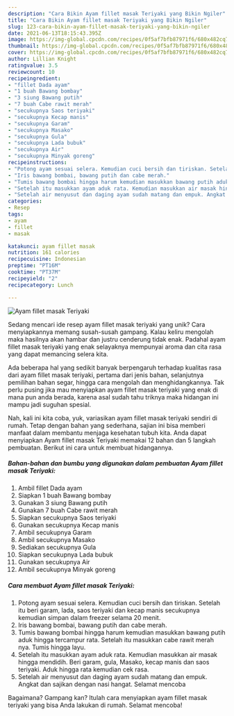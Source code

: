 ```yaml
---
description: "Cara Bikin Ayam fillet masak Teriyaki yang Bikin Ngiler"
title: "Cara Bikin Ayam fillet masak Teriyaki yang Bikin Ngiler"
slug: 123-cara-bikin-ayam-fillet-masak-teriyaki-yang-bikin-ngiler
date: 2021-06-13T18:15:43.395Z
image: https://img-global.cpcdn.com/recipes/0f5af7bfb87971f6/680x482cq70/ayam-fillet-masak-teriyaki-foto-resep-utama.jpg
thumbnail: https://img-global.cpcdn.com/recipes/0f5af7bfb87971f6/680x482cq70/ayam-fillet-masak-teriyaki-foto-resep-utama.jpg
cover: https://img-global.cpcdn.com/recipes/0f5af7bfb87971f6/680x482cq70/ayam-fillet-masak-teriyaki-foto-resep-utama.jpg
author: Lillian Knight
ratingvalue: 3.5
reviewcount: 10
recipeingredient:
- "fillet Dada ayam"
- "1 buah Bawang bombay"
- "3 siung Bawang putih"
- "7 buah Cabe rawit merah"
- "secukupnya Saos teriyaki"
- "secukupnya Kecap manis"
- "secukupnya Garam"
- "secukupnya Masako"
- "secukupnya Gula"
- "secukupnya Lada bubuk"
- "secukupnya Air"
- "secukupnya Minyak goreng"
recipeinstructions:
- "Potong ayam sesuai selera. Kemudian cuci bersih dan tiriskan. Setelah itu beri garam, lada, saos teriyaki dan kecap manis secukupnya kemudian simpan dalam freezer selama 20 menit."
- "Iris bawang bombai, bawang putih dan cabe merah."
- "Tumis bawang bombai hingga harum kemudian masukkan bawang putih aduk hingga tercampur rata. Setelah itu masukkan cabe rawit merah nya. Tumis hingga layu."
- "Setelah itu masukkan ayam aduk rata. Kemudian masukkan air masak hingga mendidih. Beri garam, gula, Masako, kecap manis dan saos teriyaki. Aduk hingga rata kemudian cek rasa."
- "Setelah air menyusut dan daging ayam sudah matang dan empuk. Angkat dan sajikan dengan nasi hangat. Selamat mencoba"
categories:
- Resep
tags:
- ayam
- fillet
- masak

katakunci: ayam fillet masak 
nutrition: 161 calories
recipecuisine: Indonesian
preptime: "PT16M"
cooktime: "PT37M"
recipeyield: "2"
recipecategory: Lunch

---
```



![Ayam fillet masak Teriyaki](https://img-global.cpcdn.com/recipes/0f5af7bfb87971f6/680x482cq70/ayam-fillet-masak-teriyaki-foto-resep-utama.jpg)

Sedang mencari ide resep ayam fillet masak teriyaki yang unik? Cara menyiapkannya memang susah-susah gampang. Kalau keliru mengolah maka hasilnya akan hambar dan justru cenderung tidak enak. Padahal ayam fillet masak teriyaki yang enak selayaknya mempunyai aroma dan cita rasa yang dapat memancing selera kita.

Ada beberapa hal yang sedikit banyak berpengaruh terhadap kualitas rasa dari ayam fillet masak teriyaki, pertama dari jenis bahan, selanjutnya pemilihan bahan segar, hingga cara mengolah dan menghidangkannya. Tak perlu pusing jika mau menyiapkan ayam fillet masak teriyaki yang enak di mana pun anda berada, karena asal sudah tahu triknya maka hidangan ini mampu jadi suguhan spesial.




Nah, kali ini kita coba, yuk, variasikan ayam fillet masak teriyaki sendiri di rumah. Tetap dengan bahan yang sederhana, sajian ini bisa memberi manfaat dalam membantu menjaga kesehatan tubuh kita. Anda dapat menyiapkan Ayam fillet masak Teriyaki memakai 12 bahan dan 5 langkah pembuatan. Berikut ini cara untuk membuat hidangannya.

<!--inarticleads1-->

##### Bahan-bahan dan bumbu yang digunakan dalam pembuatan Ayam fillet masak Teriyaki:

1. Ambil fillet Dada ayam
1. Siapkan 1 buah Bawang bombay
1. Gunakan 3 siung Bawang putih
1. Gunakan 7 buah Cabe rawit merah
1. Siapkan secukupnya Saos teriyaki
1. Gunakan secukupnya Kecap manis
1. Ambil secukupnya Garam
1. Ambil secukupnya Masako
1. Sediakan secukupnya Gula
1. Siapkan secukupnya Lada bubuk
1. Gunakan secukupnya Air
1. Ambil secukupnya Minyak goreng




<!--inarticleads2-->

##### Cara membuat Ayam fillet masak Teriyaki:

1. Potong ayam sesuai selera. Kemudian cuci bersih dan tiriskan. Setelah itu beri garam, lada, saos teriyaki dan kecap manis secukupnya kemudian simpan dalam freezer selama 20 menit.
1. Iris bawang bombai, bawang putih dan cabe merah.
1. Tumis bawang bombai hingga harum kemudian masukkan bawang putih aduk hingga tercampur rata. Setelah itu masukkan cabe rawit merah nya. Tumis hingga layu.
1. Setelah itu masukkan ayam aduk rata. Kemudian masukkan air masak hingga mendidih. Beri garam, gula, Masako, kecap manis dan saos teriyaki. Aduk hingga rata kemudian cek rasa.
1. Setelah air menyusut dan daging ayam sudah matang dan empuk. Angkat dan sajikan dengan nasi hangat. Selamat mencoba




Bagaimana? Gampang kan? Itulah cara menyiapkan ayam fillet masak teriyaki yang bisa Anda lakukan di rumah. Selamat mencoba!
